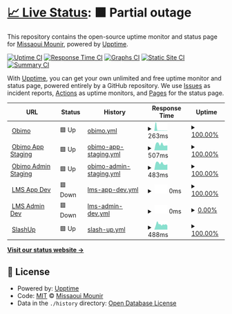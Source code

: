 # [📈 Live Status](https://blastillroid.github.io/slashuptime): <!--live status--> **🟧 Partial outage**

This repository contains the open-source uptime monitor and status page for [Missaoui Mounir](https://blastillroid.github.io/slashuptime), powered by [Upptime](https://github.com/upptime/upptime).

[![Uptime CI](https://github.com/blastillroid/slashuptime/workflows/Uptime%20CI/badge.svg)](https://github.com/blastillroid/slashuptime/actions?query=workflow%3A%22Uptime+CI%22)
[![Response Time CI](https://github.com/blastillroid/slashuptime/workflows/Response%20Time%20CI/badge.svg)](https://github.com/blastillroid/slashuptime/actions?query=workflow%3A%22Response+Time+CI%22)
[![Graphs CI](https://github.com/blastillroid/slashuptime/workflows/Graphs%20CI/badge.svg)](https://github.com/blastillroid/slashuptime/actions?query=workflow%3A%22Graphs+CI%22)
[![Static Site CI](https://github.com/blastillroid/slashuptime/workflows/Static%20Site%20CI/badge.svg)](https://github.com/blastillroid/slashuptime/actions?query=workflow%3A%22Static+Site+CI%22)
[![Summary CI](https://github.com/blastillroid/slashuptime/workflows/Summary%20CI/badge.svg)](https://github.com/blastillroid/slashuptime/actions?query=workflow%3A%22Summary+CI%22)

With [Upptime](https://upptime.js.org), you can get your own unlimited and free uptime monitor and status page, powered entirely by a GitHub repository. We use [Issues](https://github.com/blastillroid/slashuptime/issues) as incident reports, [Actions](https://github.com/blastillroid/slashuptime/actions) as uptime monitors, and [Pages](https://blastillroid.github.io/slashuptime) for the status page.

<!--start: status pages-->
<!-- This summary is generated by Upptime (https://github.com/upptime/upptime) -->
<!-- Do not edit this manually, your changes will be overwritten -->
<!-- prettier-ignore -->
| URL | Status | History | Response Time | Uptime |
| --- | ------ | ------- | ------------- | ------ |
| <img alt="" src="https://favicons.githubusercontent.com/obimo.io" height="13"> [Obimo](https://obimo.io) | 🟩 Up | [obimo.yml](https://github.com/BlastillROID/slashuptime/commits/HEAD/history/obimo.yml) | <details><summary><img alt="Response time graph" src="./graphs/obimo/response-time-week.png" height="20"> 263ms</summary><br><a href="https://upptime.slashup.studio/history/obimo"><img alt="Response time 433" src="https://img.shields.io/endpoint?url=https%3A%2F%2Fraw.githubusercontent.com%2FBlastillROID%2Fslashuptime%2FHEAD%2Fapi%2Fobimo%2Fresponse-time.json"></a><br><a href="https://upptime.slashup.studio/history/obimo"><img alt="24-hour response time 178" src="https://img.shields.io/endpoint?url=https%3A%2F%2Fraw.githubusercontent.com%2FBlastillROID%2Fslashuptime%2FHEAD%2Fapi%2Fobimo%2Fresponse-time-day.json"></a><br><a href="https://upptime.slashup.studio/history/obimo"><img alt="7-day response time 263" src="https://img.shields.io/endpoint?url=https%3A%2F%2Fraw.githubusercontent.com%2FBlastillROID%2Fslashuptime%2FHEAD%2Fapi%2Fobimo%2Fresponse-time-week.json"></a><br><a href="https://upptime.slashup.studio/history/obimo"><img alt="30-day response time 765" src="https://img.shields.io/endpoint?url=https%3A%2F%2Fraw.githubusercontent.com%2FBlastillROID%2Fslashuptime%2FHEAD%2Fapi%2Fobimo%2Fresponse-time-month.json"></a><br><a href="https://upptime.slashup.studio/history/obimo"><img alt="1-year response time 433" src="https://img.shields.io/endpoint?url=https%3A%2F%2Fraw.githubusercontent.com%2FBlastillROID%2Fslashuptime%2FHEAD%2Fapi%2Fobimo%2Fresponse-time-year.json"></a></details> | <details><summary><a href="https://upptime.slashup.studio/history/obimo">100.00%</a></summary><a href="https://upptime.slashup.studio/history/obimo"><img alt="All-time uptime 99.98%" src="https://img.shields.io/endpoint?url=https%3A%2F%2Fraw.githubusercontent.com%2FBlastillROID%2Fslashuptime%2FHEAD%2Fapi%2Fobimo%2Fuptime.json"></a><br><a href="https://upptime.slashup.studio/history/obimo"><img alt="24-hour uptime 100.00%" src="https://img.shields.io/endpoint?url=https%3A%2F%2Fraw.githubusercontent.com%2FBlastillROID%2Fslashuptime%2FHEAD%2Fapi%2Fobimo%2Fuptime-day.json"></a><br><a href="https://upptime.slashup.studio/history/obimo"><img alt="7-day uptime 100.00%" src="https://img.shields.io/endpoint?url=https%3A%2F%2Fraw.githubusercontent.com%2FBlastillROID%2Fslashuptime%2FHEAD%2Fapi%2Fobimo%2Fuptime-week.json"></a><br><a href="https://upptime.slashup.studio/history/obimo"><img alt="30-day uptime 100.00%" src="https://img.shields.io/endpoint?url=https%3A%2F%2Fraw.githubusercontent.com%2FBlastillROID%2Fslashuptime%2FHEAD%2Fapi%2Fobimo%2Fuptime-month.json"></a><br><a href="https://upptime.slashup.studio/history/obimo"><img alt="1-year uptime 99.98%" src="https://img.shields.io/endpoint?url=https%3A%2F%2Fraw.githubusercontent.com%2FBlastillROID%2Fslashuptime%2FHEAD%2Fapi%2Fobimo%2Fuptime-year.json"></a></details>
| <img alt="" src="https://favicons.githubusercontent.com/app.uat.obimo.io" height="13"> [Obimo App Staging](https://app.uat.obimo.io) | 🟩 Up | [obimo-app-staging.yml](https://github.com/BlastillROID/slashuptime/commits/HEAD/history/obimo-app-staging.yml) | <details><summary><img alt="Response time graph" src="./graphs/obimo-app-staging/response-time-week.png" height="20"> 507ms</summary><br><a href="https://upptime.slashup.studio/history/obimo-app-staging"><img alt="Response time 488" src="https://img.shields.io/endpoint?url=https%3A%2F%2Fraw.githubusercontent.com%2FBlastillROID%2Fslashuptime%2FHEAD%2Fapi%2Fobimo-app-staging%2Fresponse-time.json"></a><br><a href="https://upptime.slashup.studio/history/obimo-app-staging"><img alt="24-hour response time 406" src="https://img.shields.io/endpoint?url=https%3A%2F%2Fraw.githubusercontent.com%2FBlastillROID%2Fslashuptime%2FHEAD%2Fapi%2Fobimo-app-staging%2Fresponse-time-day.json"></a><br><a href="https://upptime.slashup.studio/history/obimo-app-staging"><img alt="7-day response time 507" src="https://img.shields.io/endpoint?url=https%3A%2F%2Fraw.githubusercontent.com%2FBlastillROID%2Fslashuptime%2FHEAD%2Fapi%2Fobimo-app-staging%2Fresponse-time-week.json"></a><br><a href="https://upptime.slashup.studio/history/obimo-app-staging"><img alt="30-day response time 509" src="https://img.shields.io/endpoint?url=https%3A%2F%2Fraw.githubusercontent.com%2FBlastillROID%2Fslashuptime%2FHEAD%2Fapi%2Fobimo-app-staging%2Fresponse-time-month.json"></a><br><a href="https://upptime.slashup.studio/history/obimo-app-staging"><img alt="1-year response time 488" src="https://img.shields.io/endpoint?url=https%3A%2F%2Fraw.githubusercontent.com%2FBlastillROID%2Fslashuptime%2FHEAD%2Fapi%2Fobimo-app-staging%2Fresponse-time-year.json"></a></details> | <details><summary><a href="https://upptime.slashup.studio/history/obimo-app-staging">100.00%</a></summary><a href="https://upptime.slashup.studio/history/obimo-app-staging"><img alt="All-time uptime 99.97%" src="https://img.shields.io/endpoint?url=https%3A%2F%2Fraw.githubusercontent.com%2FBlastillROID%2Fslashuptime%2FHEAD%2Fapi%2Fobimo-app-staging%2Fuptime.json"></a><br><a href="https://upptime.slashup.studio/history/obimo-app-staging"><img alt="24-hour uptime 100.00%" src="https://img.shields.io/endpoint?url=https%3A%2F%2Fraw.githubusercontent.com%2FBlastillROID%2Fslashuptime%2FHEAD%2Fapi%2Fobimo-app-staging%2Fuptime-day.json"></a><br><a href="https://upptime.slashup.studio/history/obimo-app-staging"><img alt="7-day uptime 100.00%" src="https://img.shields.io/endpoint?url=https%3A%2F%2Fraw.githubusercontent.com%2FBlastillROID%2Fslashuptime%2FHEAD%2Fapi%2Fobimo-app-staging%2Fuptime-week.json"></a><br><a href="https://upptime.slashup.studio/history/obimo-app-staging"><img alt="30-day uptime 99.87%" src="https://img.shields.io/endpoint?url=https%3A%2F%2Fraw.githubusercontent.com%2FBlastillROID%2Fslashuptime%2FHEAD%2Fapi%2Fobimo-app-staging%2Fuptime-month.json"></a><br><a href="https://upptime.slashup.studio/history/obimo-app-staging"><img alt="1-year uptime 99.97%" src="https://img.shields.io/endpoint?url=https%3A%2F%2Fraw.githubusercontent.com%2FBlastillROID%2Fslashuptime%2FHEAD%2Fapi%2Fobimo-app-staging%2Fuptime-year.json"></a></details>
| <img alt="" src="https://favicons.githubusercontent.com/admin.uat.obimo.io" height="13"> [Obimo Admin Staging](https://admin.uat.obimo.io) | 🟩 Up | [obimo-admin-staging.yml](https://github.com/BlastillROID/slashuptime/commits/HEAD/history/obimo-admin-staging.yml) | <details><summary><img alt="Response time graph" src="./graphs/obimo-admin-staging/response-time-week.png" height="20"> 483ms</summary><br><a href="https://upptime.slashup.studio/history/obimo-admin-staging"><img alt="Response time 459" src="https://img.shields.io/endpoint?url=https%3A%2F%2Fraw.githubusercontent.com%2FBlastillROID%2Fslashuptime%2FHEAD%2Fapi%2Fobimo-admin-staging%2Fresponse-time.json"></a><br><a href="https://upptime.slashup.studio/history/obimo-admin-staging"><img alt="24-hour response time 443" src="https://img.shields.io/endpoint?url=https%3A%2F%2Fraw.githubusercontent.com%2FBlastillROID%2Fslashuptime%2FHEAD%2Fapi%2Fobimo-admin-staging%2Fresponse-time-day.json"></a><br><a href="https://upptime.slashup.studio/history/obimo-admin-staging"><img alt="7-day response time 483" src="https://img.shields.io/endpoint?url=https%3A%2F%2Fraw.githubusercontent.com%2FBlastillROID%2Fslashuptime%2FHEAD%2Fapi%2Fobimo-admin-staging%2Fresponse-time-week.json"></a><br><a href="https://upptime.slashup.studio/history/obimo-admin-staging"><img alt="30-day response time 458" src="https://img.shields.io/endpoint?url=https%3A%2F%2Fraw.githubusercontent.com%2FBlastillROID%2Fslashuptime%2FHEAD%2Fapi%2Fobimo-admin-staging%2Fresponse-time-month.json"></a><br><a href="https://upptime.slashup.studio/history/obimo-admin-staging"><img alt="1-year response time 459" src="https://img.shields.io/endpoint?url=https%3A%2F%2Fraw.githubusercontent.com%2FBlastillROID%2Fslashuptime%2FHEAD%2Fapi%2Fobimo-admin-staging%2Fresponse-time-year.json"></a></details> | <details><summary><a href="https://upptime.slashup.studio/history/obimo-admin-staging">100.00%</a></summary><a href="https://upptime.slashup.studio/history/obimo-admin-staging"><img alt="All-time uptime 99.97%" src="https://img.shields.io/endpoint?url=https%3A%2F%2Fraw.githubusercontent.com%2FBlastillROID%2Fslashuptime%2FHEAD%2Fapi%2Fobimo-admin-staging%2Fuptime.json"></a><br><a href="https://upptime.slashup.studio/history/obimo-admin-staging"><img alt="24-hour uptime 100.00%" src="https://img.shields.io/endpoint?url=https%3A%2F%2Fraw.githubusercontent.com%2FBlastillROID%2Fslashuptime%2FHEAD%2Fapi%2Fobimo-admin-staging%2Fuptime-day.json"></a><br><a href="https://upptime.slashup.studio/history/obimo-admin-staging"><img alt="7-day uptime 100.00%" src="https://img.shields.io/endpoint?url=https%3A%2F%2Fraw.githubusercontent.com%2FBlastillROID%2Fslashuptime%2FHEAD%2Fapi%2Fobimo-admin-staging%2Fuptime-week.json"></a><br><a href="https://upptime.slashup.studio/history/obimo-admin-staging"><img alt="30-day uptime 99.87%" src="https://img.shields.io/endpoint?url=https%3A%2F%2Fraw.githubusercontent.com%2FBlastillROID%2Fslashuptime%2FHEAD%2Fapi%2Fobimo-admin-staging%2Fuptime-month.json"></a><br><a href="https://upptime.slashup.studio/history/obimo-admin-staging"><img alt="1-year uptime 99.97%" src="https://img.shields.io/endpoint?url=https%3A%2F%2Fraw.githubusercontent.com%2FBlastillROID%2Fslashuptime%2FHEAD%2Fapi%2Fobimo-admin-staging%2Fuptime-year.json"></a></details>
| <img alt="" src="https://favicons.githubusercontent.com/app.dev.lms.slashup.studio" height="13"> [LMS App Dev](https://app.dev.lms.slashup.studio) | 🟥 Down | [lms-app-dev.yml](https://github.com/BlastillROID/slashuptime/commits/HEAD/history/lms-app-dev.yml) | <details><summary><img alt="Response time graph" src="./graphs/lms-app-dev/response-time-week.png" height="20"> 0ms</summary><br><a href="https://upptime.slashup.studio/history/lms-app-dev"><img alt="Response time 415" src="https://img.shields.io/endpoint?url=https%3A%2F%2Fraw.githubusercontent.com%2FBlastillROID%2Fslashuptime%2FHEAD%2Fapi%2Flms-app-dev%2Fresponse-time.json"></a><br><a href="https://upptime.slashup.studio/history/lms-app-dev"><img alt="24-hour response time 0" src="https://img.shields.io/endpoint?url=https%3A%2F%2Fraw.githubusercontent.com%2FBlastillROID%2Fslashuptime%2FHEAD%2Fapi%2Flms-app-dev%2Fresponse-time-day.json"></a><br><a href="https://upptime.slashup.studio/history/lms-app-dev"><img alt="7-day response time 0" src="https://img.shields.io/endpoint?url=https%3A%2F%2Fraw.githubusercontent.com%2FBlastillROID%2Fslashuptime%2FHEAD%2Fapi%2Flms-app-dev%2Fresponse-time-week.json"></a><br><a href="https://upptime.slashup.studio/history/lms-app-dev"><img alt="30-day response time 0" src="https://img.shields.io/endpoint?url=https%3A%2F%2Fraw.githubusercontent.com%2FBlastillROID%2Fslashuptime%2FHEAD%2Fapi%2Flms-app-dev%2Fresponse-time-month.json"></a><br><a href="https://upptime.slashup.studio/history/lms-app-dev"><img alt="1-year response time 415" src="https://img.shields.io/endpoint?url=https%3A%2F%2Fraw.githubusercontent.com%2FBlastillROID%2Fslashuptime%2FHEAD%2Fapi%2Flms-app-dev%2Fresponse-time-year.json"></a></details> | <details><summary><a href="https://upptime.slashup.studio/history/lms-app-dev">100.00%</a></summary><a href="https://upptime.slashup.studio/history/lms-app-dev"><img alt="All-time uptime 100.00%" src="https://img.shields.io/endpoint?url=https%3A%2F%2Fraw.githubusercontent.com%2FBlastillROID%2Fslashuptime%2FHEAD%2Fapi%2Flms-app-dev%2Fuptime.json"></a><br><a href="https://upptime.slashup.studio/history/lms-app-dev"><img alt="24-hour uptime 100.00%" src="https://img.shields.io/endpoint?url=https%3A%2F%2Fraw.githubusercontent.com%2FBlastillROID%2Fslashuptime%2FHEAD%2Fapi%2Flms-app-dev%2Fuptime-day.json"></a><br><a href="https://upptime.slashup.studio/history/lms-app-dev"><img alt="7-day uptime 100.00%" src="https://img.shields.io/endpoint?url=https%3A%2F%2Fraw.githubusercontent.com%2FBlastillROID%2Fslashuptime%2FHEAD%2Fapi%2Flms-app-dev%2Fuptime-week.json"></a><br><a href="https://upptime.slashup.studio/history/lms-app-dev"><img alt="30-day uptime 100.00%" src="https://img.shields.io/endpoint?url=https%3A%2F%2Fraw.githubusercontent.com%2FBlastillROID%2Fslashuptime%2FHEAD%2Fapi%2Flms-app-dev%2Fuptime-month.json"></a><br><a href="https://upptime.slashup.studio/history/lms-app-dev"><img alt="1-year uptime 100.00%" src="https://img.shields.io/endpoint?url=https%3A%2F%2Fraw.githubusercontent.com%2FBlastillROID%2Fslashuptime%2FHEAD%2Fapi%2Flms-app-dev%2Fuptime-year.json"></a></details>
| <img alt="" src="https://favicons.githubusercontent.com/admin.dev.lms.slashup.studio" height="13"> [LMS Admin Dev](https://admin.dev.lms.slashup.studio) | 🟥 Down | [lms-admin-dev.yml](https://github.com/BlastillROID/slashuptime/commits/HEAD/history/lms-admin-dev.yml) | <details><summary><img alt="Response time graph" src="./graphs/lms-admin-dev/response-time-week.png" height="20"> 0ms</summary><br><a href="https://upptime.slashup.studio/history/lms-admin-dev"><img alt="Response time 417" src="https://img.shields.io/endpoint?url=https%3A%2F%2Fraw.githubusercontent.com%2FBlastillROID%2Fslashuptime%2FHEAD%2Fapi%2Flms-admin-dev%2Fresponse-time.json"></a><br><a href="https://upptime.slashup.studio/history/lms-admin-dev"><img alt="24-hour response time 0" src="https://img.shields.io/endpoint?url=https%3A%2F%2Fraw.githubusercontent.com%2FBlastillROID%2Fslashuptime%2FHEAD%2Fapi%2Flms-admin-dev%2Fresponse-time-day.json"></a><br><a href="https://upptime.slashup.studio/history/lms-admin-dev"><img alt="7-day response time 0" src="https://img.shields.io/endpoint?url=https%3A%2F%2Fraw.githubusercontent.com%2FBlastillROID%2Fslashuptime%2FHEAD%2Fapi%2Flms-admin-dev%2Fresponse-time-week.json"></a><br><a href="https://upptime.slashup.studio/history/lms-admin-dev"><img alt="30-day response time 0" src="https://img.shields.io/endpoint?url=https%3A%2F%2Fraw.githubusercontent.com%2FBlastillROID%2Fslashuptime%2FHEAD%2Fapi%2Flms-admin-dev%2Fresponse-time-month.json"></a><br><a href="https://upptime.slashup.studio/history/lms-admin-dev"><img alt="1-year response time 417" src="https://img.shields.io/endpoint?url=https%3A%2F%2Fraw.githubusercontent.com%2FBlastillROID%2Fslashuptime%2FHEAD%2Fapi%2Flms-admin-dev%2Fresponse-time-year.json"></a></details> | <details><summary><a href="https://upptime.slashup.studio/history/lms-admin-dev">0.00%</a></summary><a href="https://upptime.slashup.studio/history/lms-admin-dev"><img alt="All-time uptime 23.95%" src="https://img.shields.io/endpoint?url=https%3A%2F%2Fraw.githubusercontent.com%2FBlastillROID%2Fslashuptime%2FHEAD%2Fapi%2Flms-admin-dev%2Fuptime.json"></a><br><a href="https://upptime.slashup.studio/history/lms-admin-dev"><img alt="24-hour uptime 0.00%" src="https://img.shields.io/endpoint?url=https%3A%2F%2Fraw.githubusercontent.com%2FBlastillROID%2Fslashuptime%2FHEAD%2Fapi%2Flms-admin-dev%2Fuptime-day.json"></a><br><a href="https://upptime.slashup.studio/history/lms-admin-dev"><img alt="7-day uptime 0.00%" src="https://img.shields.io/endpoint?url=https%3A%2F%2Fraw.githubusercontent.com%2FBlastillROID%2Fslashuptime%2FHEAD%2Fapi%2Flms-admin-dev%2Fuptime-week.json"></a><br><a href="https://upptime.slashup.studio/history/lms-admin-dev"><img alt="30-day uptime 1.38%" src="https://img.shields.io/endpoint?url=https%3A%2F%2Fraw.githubusercontent.com%2FBlastillROID%2Fslashuptime%2FHEAD%2Fapi%2Flms-admin-dev%2Fuptime-month.json"></a><br><a href="https://upptime.slashup.studio/history/lms-admin-dev"><img alt="1-year uptime 23.95%" src="https://img.shields.io/endpoint?url=https%3A%2F%2Fraw.githubusercontent.com%2FBlastillROID%2Fslashuptime%2FHEAD%2Fapi%2Flms-admin-dev%2Fuptime-year.json"></a></details>
| <img alt="" src="https://favicons.githubusercontent.com/slashup.studio" height="13"> [SlashUp](https://slashup.studio) | 🟩 Up | [slash-up.yml](https://github.com/BlastillROID/slashuptime/commits/HEAD/history/slash-up.yml) | <details><summary><img alt="Response time graph" src="./graphs/slash-up/response-time-week.png" height="20"> 488ms</summary><br><a href="https://upptime.slashup.studio/history/slash-up"><img alt="Response time 472" src="https://img.shields.io/endpoint?url=https%3A%2F%2Fraw.githubusercontent.com%2FBlastillROID%2Fslashuptime%2FHEAD%2Fapi%2Fslash-up%2Fresponse-time.json"></a><br><a href="https://upptime.slashup.studio/history/slash-up"><img alt="24-hour response time 484" src="https://img.shields.io/endpoint?url=https%3A%2F%2Fraw.githubusercontent.com%2FBlastillROID%2Fslashuptime%2FHEAD%2Fapi%2Fslash-up%2Fresponse-time-day.json"></a><br><a href="https://upptime.slashup.studio/history/slash-up"><img alt="7-day response time 488" src="https://img.shields.io/endpoint?url=https%3A%2F%2Fraw.githubusercontent.com%2FBlastillROID%2Fslashuptime%2FHEAD%2Fapi%2Fslash-up%2Fresponse-time-week.json"></a><br><a href="https://upptime.slashup.studio/history/slash-up"><img alt="30-day response time 452" src="https://img.shields.io/endpoint?url=https%3A%2F%2Fraw.githubusercontent.com%2FBlastillROID%2Fslashuptime%2FHEAD%2Fapi%2Fslash-up%2Fresponse-time-month.json"></a><br><a href="https://upptime.slashup.studio/history/slash-up"><img alt="1-year response time 472" src="https://img.shields.io/endpoint?url=https%3A%2F%2Fraw.githubusercontent.com%2FBlastillROID%2Fslashuptime%2FHEAD%2Fapi%2Fslash-up%2Fresponse-time-year.json"></a></details> | <details><summary><a href="https://upptime.slashup.studio/history/slash-up">100.00%</a></summary><a href="https://upptime.slashup.studio/history/slash-up"><img alt="All-time uptime 99.97%" src="https://img.shields.io/endpoint?url=https%3A%2F%2Fraw.githubusercontent.com%2FBlastillROID%2Fslashuptime%2FHEAD%2Fapi%2Fslash-up%2Fuptime.json"></a><br><a href="https://upptime.slashup.studio/history/slash-up"><img alt="24-hour uptime 100.00%" src="https://img.shields.io/endpoint?url=https%3A%2F%2Fraw.githubusercontent.com%2FBlastillROID%2Fslashuptime%2FHEAD%2Fapi%2Fslash-up%2Fuptime-day.json"></a><br><a href="https://upptime.slashup.studio/history/slash-up"><img alt="7-day uptime 100.00%" src="https://img.shields.io/endpoint?url=https%3A%2F%2Fraw.githubusercontent.com%2FBlastillROID%2Fslashuptime%2FHEAD%2Fapi%2Fslash-up%2Fuptime-week.json"></a><br><a href="https://upptime.slashup.studio/history/slash-up"><img alt="30-day uptime 100.00%" src="https://img.shields.io/endpoint?url=https%3A%2F%2Fraw.githubusercontent.com%2FBlastillROID%2Fslashuptime%2FHEAD%2Fapi%2Fslash-up%2Fuptime-month.json"></a><br><a href="https://upptime.slashup.studio/history/slash-up"><img alt="1-year uptime 99.97%" src="https://img.shields.io/endpoint?url=https%3A%2F%2Fraw.githubusercontent.com%2FBlastillROID%2Fslashuptime%2FHEAD%2Fapi%2Fslash-up%2Fuptime-year.json"></a></details>

<!--end: status pages-->

[**Visit our status website →**](https://blastillroid.github.io/slashuptime)

## 📄 License

- Powered by: [Upptime](https://github.com/upptime/upptime)
- Code: [MIT](./LICENSE) © [Missaoui Mounir](https://blastillroid.github.io/slashuptime)
- Data in the `./history` directory: [Open Database License](https://opendatacommons.org/licenses/odbl/1-0/)
